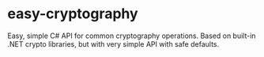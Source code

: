 # easy-cryptography
Easy, simple C# API for common cryptography operations. Based on built-in .NET crypto libraries, but with very simple API with safe defaults.
